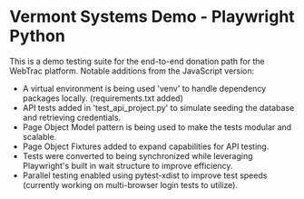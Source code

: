 # Vermont Systems Demo - Playwright Python
This is a demo testing suite for the end-to-end donation path for the WebTrac platform.
Notable additions from the JavaScript version:
- A virtual environment is being used 'venv' to handle dependency packages locally. (requirements.txt added)
- API tests added in 'test_api_project.py' to simulate seeding the database and retrieving credentials.
- Page Object Model pattern is being used to make the tests modular and scalable.
- Page Object Fixtures added to expand capabilities for API testing.
- Tests were converted to being synchronized while leveraging Playwright's built in wait structure to improve efficiency.
- Parallel testing enabled using pytest-xdist to improve test speeds (currently working on multi-browser login tests to utilize).

